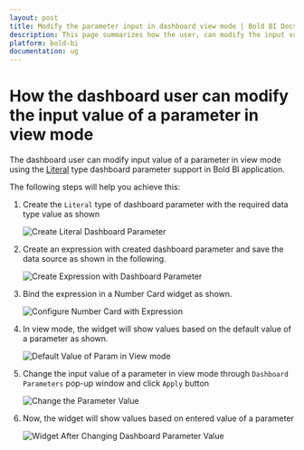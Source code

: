 ```yaml
---
layout: post
title: Modify the parameter input in dashboard view mode | Bold BI Docs
description: This page summarizes how the user, can modify the input value for one or more parameter(s) of a dashboard in view mode of Bold BI application.
platform: bold-bi
documentation: ug
---
```


# How the dashboard user can modify the input value of a parameter in view mode

The dashboard user can modify input value of a parameter in view mode using the [Literal](https://help.boldbi.com/embedded-bi/working-with-data-source/configuring-dashboard-parameters/#literal-mode) type dashboard parameter support in Bold BI application.

The following steps will help you achieve this:

1. Create the `Literal` type of dashboard parameter with the required data type value as shown

    ![Create Literal Dashboard Parameter](/bold-bi-docs/static/assets/embedded/faq/images/create-literal-dashboard-parameter.png)

2. Create an expression with created dashboard parameter and save the data source as shown in the following.

    ![Create Expression with Dashboard Parameter](/bold-bi-docs/static/assets/embedded/faq/images/create-expression-with-dashboard-parameter.png)

3. Bind the expression in a Number Card widget as shown.

    ![Configure Number Card with Expression](/bold-bi-docs/static/assets/embedded/faq/images/configure-number-card-with-expression.png)

4. In view mode, the widget will show values based on the default value of a parameter as shown.

    ![Default Value of Param in View mode](/bold-bi-docs/static/assets/embedded/faq/images/view-mode-default-value-of-param.png)

5. Change the input value of a parameter in view mode through `Dashboard Parameters` pop-up window and click `Apply` button

    ![Change the Parameter Value](/bold-bi-docs/static/assets/embedded/faq/images/change-parameter-value.png)

6. Now, the widget will show values based on entered value of a parameter

    ![Widget After Changing Dashboard Parameter Value](/bold-bi-docs/static/assets/embedded/faq/images/widget-after-changing-dp-value.png)